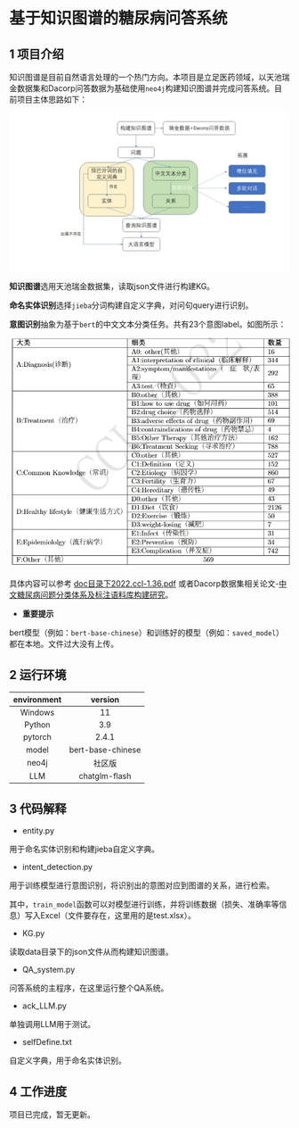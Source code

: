 # 基于知识图谱的糖尿病问答系统

## 1 项目介绍

知识图谱是目前自然语言处理的一个热门方向。本项目是立足医药领域，以天池瑞金数据集和Dacorp问答数据为基础使用`neo4j`构建知识图谱并完成问答系统。目前项目主体思路如下：

![img1](../img/img1.jpg)

**知识图谱**选用天池瑞金数据集，读取json文件进行构建KG。

**命名实体识别**选择`jieba`分词构建自定义字典，对问句query进行识别。

**意图识别**抽象为基于`bert`的中文文本分类任务。共有23个意图label。如图所示：

![PixPin_2024-12-12_15-43-13](../img/PixPin_2024-12-12_15-43-13.jpg)

具体内容可以参考 [doc目录下2022.ccl-1.36.pdf](..\doc\2022.ccl-1.36.pdf) 或者Dacorp数据集相关论文-[中文糖尿病问题分类体系及标注语料库构建研究](https://aclanthology.org/2022.ccl-1.36/)。

- **重要提示**

bert模型（例如：`bert-base-chinese`）和训练好的模型（例如：`saved_model`）都在本地。文件过大没有上传。

## 2 运行环境

| environment |      version      |
| :---------: | :---------------: |
|   Windows   |        11         |
|   Python    |        3.9        |
|   pytorch   |       2.4.1       |
|    model    | bert-base-chinese |
|    neo4j    |      社区版       |
|     LLM     |   chatglm-flash   |

 

## 3 代码解释

- entity.py 

用于命名实体识别和构建jieba自定义字典。

- intent_detection.py

用于训练模型进行意图识别，将识别出的意图对应到图谱的关系，进行检索。

其中，`train_model`函数可以对模型进行训练，并将训练数据（损失、准确率等信息）写入Excel（文件要存在，这里用的是test.xlsx）。

- KG.py

读取data目录下的json文件从而构建知识图谱。

- QA_system.py

问答系统的主程序，在这里运行整个QA系统。

- ack_LLM.py

单独调用LLM用于测试。

- selfDefine.txt

自定义字典，用于命名实体识别。



## 4 工作进度

项目已完成，暂无更新。



